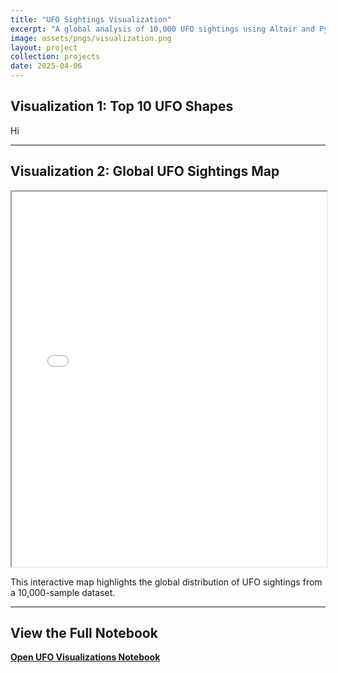 ```yaml
---
title: "UFO Sightings Visualization"
excerpt: "A global analysis of 10,000 UFO sightings using Altair and Python"
image: assets/pngs/visualization.png
layout: project
collection: projects
date: 2025-04-06
---
```


##  Visualization 1: Top 10 UFO Shapes

Hi

---

##  Visualization 2: Global UFO Sightings Map

<iframe src="/assets/pngs/visualization.html" width="100%" height="600"></iframe>


This interactive map highlights the global distribution of UFO sightings from a 10,000-sample dataset.

---

## View the Full Notebook

[**Open UFO Visualizations Notebook**](https://github.com/aleebe21/aleebe21.github.io/blob/main/_projects/ufo_visualizations.ipynb)

